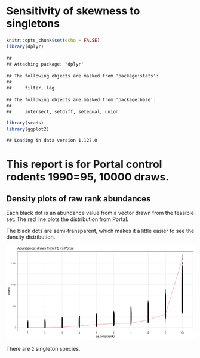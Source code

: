 Sensitivity of skewness to singletons
================

``` r
knitr::opts_chunk$set(echo = FALSE)
library(dplyr)
```

    ## 
    ## Attaching package: 'dplyr'

    ## The following objects are masked from 'package:stats':
    ## 
    ##     filter, lag

    ## The following objects are masked from 'package:base':
    ## 
    ##     intersect, setdiff, setequal, union

``` r
library(scads)
library(ggplot2)
```

    ## Loading in data version 1.127.0

This report is for Portal control rodents 1990=95, 10000 draws.
===============================================================

Density plots of raw rank abundances
------------------------------------

Each black dot is an abundance value from a vector drawn from the feasible set. The red line plots the distribution from Portal.

The black dots are semi-transparent, which makes it a little easier to see the density distribution.

![](singletons_files/figure-markdown_github/plot%20rads%20and%20rescaled%20rads-1.png)

There are `2` singleton species.
